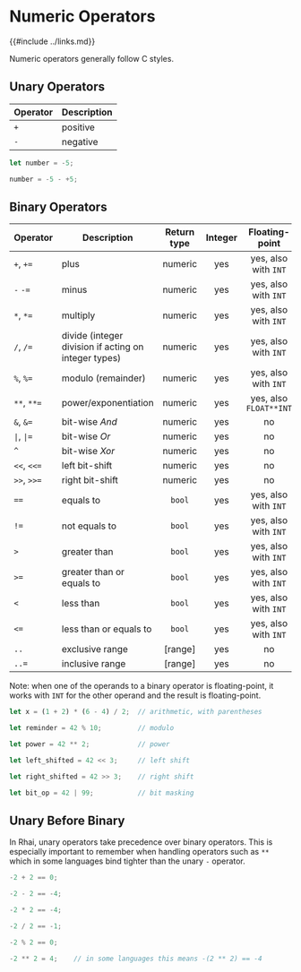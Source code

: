 Numeric Operators
=================

{{#include ../links.md}}

Numeric operators generally follow C styles.

Unary Operators
---------------

| Operator | Description |
| -------- | ----------- |
| `+`      | positive    |
| `-`      | negative    |

```rust no_run
let number = -5;

number = -5 - +5;
```

Binary Operators
----------------

| Operator                          | Description                                          | Return type | Integer |     Floating-point     | [`Decimal`][rust_decimal] |
| --------------------------------- | ---------------------------------------------------- | :---------: | :-----: | :--------------------: | :-----------------------: |
| `+`, `+=`                         | plus                                                 |   numeric   |   yes   |  yes, also with `INT`  |   yes, also with `INT`    |
| `-` `-=`                          | minus                                                |   numeric   |   yes   |  yes, also with `INT`  |   yes, also with `INT`    |
| `*`, `*=`                         | multiply                                             |   numeric   |   yes   |  yes, also with `INT`  |   yes, also with `INT`    |
| `/`, `/=`                         | divide (integer division if acting on integer types) |   numeric   |   yes   |  yes, also with `INT`  |   yes, also with `INT`    |
| `%`, `%=`                         | modulo (remainder)                                   |   numeric   |   yes   |  yes, also with `INT`  |   yes, also with `INT`    |
| `**`, `**=`                       | power/exponentiation                                 |   numeric   |   yes   | yes, also `FLOAT**INT` |            no             |
| `&`, `&=`                         | bit-wise _And_                                       |   numeric   |   yes   |           no           |            no             |
| <code>\|</code>, <code>\|=</code> | bit-wise _Or_                                        |   numeric   |   yes   |           no           |            no             |
| `^`                               | bit-wise _Xor_                                       |   numeric   |   yes   |           no           |            no             |
| `<<`, `<<=`                       | left bit-shift                                       |   numeric   |   yes   |           no           |            no             |
| `>>`, `>>=`                       | right bit-shift                                      |   numeric   |   yes   |           no           |            no             |
| `==`                              | equals to                                            |   `bool`    |   yes   |  yes, also with `INT`  |   yes, also with `INT`    |
| `!=`                              | not equals to                                        |   `bool`    |   yes   |  yes, also with `INT`  |   yes, also with `INT`    |
| `>`                               | greater than                                         |   `bool`    |   yes   |  yes, also with `INT`  |   yes, also with `INT`    |
| `>=`                              | greater than or equals to                            |   `bool`    |   yes   |  yes, also with `INT`  |   yes, also with `INT`    |
| `<`                               | less than                                            |   `bool`    |   yes   |  yes, also with `INT`  |   yes, also with `INT`    |
| `<=`                              | less than or equals to                               |   `bool`    |   yes   |  yes, also with `INT`  |   yes, also with `INT`    |
| `..`                              | exclusive range                                      |   [range]   |   yes   |           no           |            no             |
| `..=`                             | inclusive range                                      |   [range]   |   yes   |           no           |            no             |

Note: when one of the operands to a binary operator is floating-point, it works with `INT` for the
other operand and the result is floating-point.

```rust no_run
let x = (1 + 2) * (6 - 4) / 2;  // arithmetic, with parentheses

let reminder = 42 % 10;         // modulo

let power = 42 ** 2;            // power

let left_shifted = 42 << 3;     // left shift

let right_shifted = 42 >> 3;    // right shift

let bit_op = 42 | 99;           // bit masking
```


Unary Before Binary
-------------------

In Rhai, unary operators take precedence over binary operators.  This is especially important to
remember when handling operators such as `**` which in some languages bind tighter than the unary
`-` operator.

```rust no_run
-2 + 2 == 0;

-2 - 2 == -4;

-2 * 2 == -4;

-2 / 2 == -1;

-2 % 2 == 0;

-2 ** 2 = 4;    // in some languages this means -(2 ** 2) == -4
```
